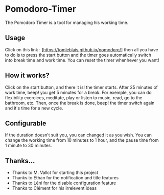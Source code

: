 # Pomodoro-Timer

The Pomodoro Timer is a tool for managing his working time.

## Usage

Click on this link : [https://tomleblais.github.io/pomodoro/] then all you have to do is to press the start button and the timer goes automatically switch into break time and work time. You can reset the timer whenhever you want!

## How it works?

Click on the start button, and there it is! the timer starts. After 25 minutes of work time, beep! you get 5 minutes for a break. For exemple, you can do flexibility exercices, meditate, play or listen to music, read, go to the bathroom, etc. Then, once the break is done, beep! the timer switch again and it's time for a new cycle.

## Configurable

If the duration doesn't suit you, you can changed it as you wish. You can change the working time from 10 minutes to 1 hour, and the pause time from 1 minute to 30 minutes.

## Thanks...

- Thanks to M. Vallot for starting this project
- Thanks to Éthan for the notification and title features
- Thanks to Léni for the disable configuration feature
- Thanks to Clément for his irrelevent ideas
